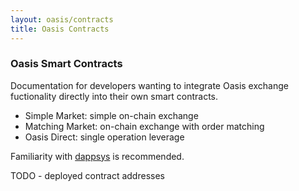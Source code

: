 ```yaml
---
layout: oasis/contracts
title: Oasis Contracts
---
```


### Oasis Smart Contracts

Documentation for developers wanting to integrate Oasis exchange fuctionality
directly into their own smart contracts.

- Simple Market: simple on-chain exchange
- Matching Market: on-chain exchange with order matching
- Oasis Direct: single operation leverage

Familiarity with [dappsys](https://dapp.tools/dappsys) is recommended.

TODO - deployed contract addresses
